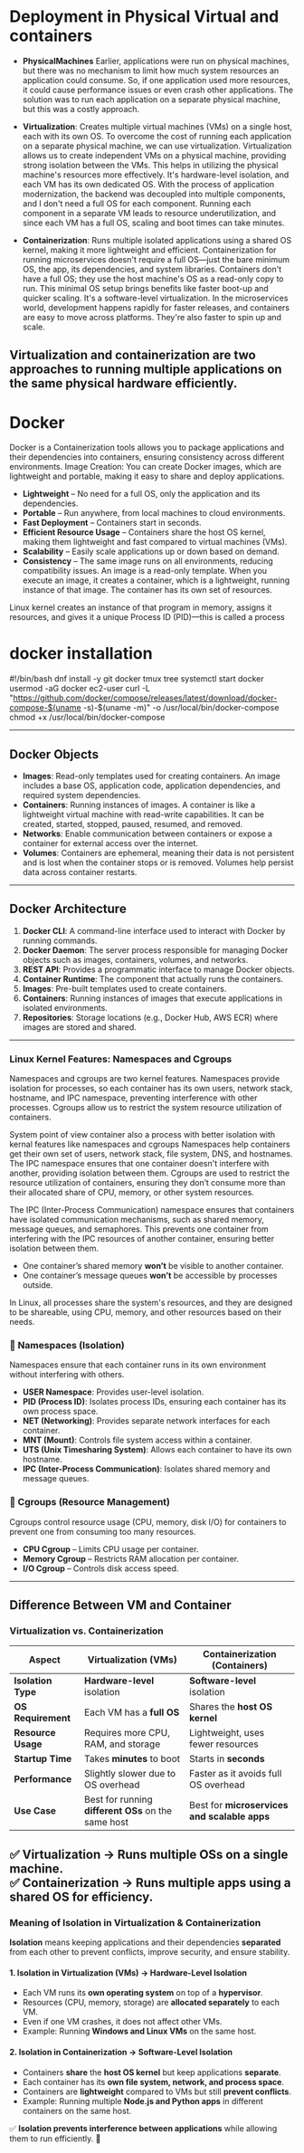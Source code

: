 # Deployment in Physical Virtual and containers

- **PhysicalMachines** Earlier, applications were run on physical machines, but there was no mechanism to limit how much system resources an application could consume. So, if one application used more resources, it could cause performance issues or even crash other applications. The solution was to run each application on a separate physical machine, but this was a costly approach.

- **Virtualization**: Creates multiple virtual machines (VMs) on a single host, each with its own OS.
To overcome the cost of running each application on a separate physical machine, we can use virtualization. Virtualization allows us to create independent VMs on a physical machine, providing strong isolation between the VMs. This helps in utilizing the physical machine's resources more effectively. It's hardware-level isolation, and each VM has its own dedicated OS. With the process of application modernization, the backend was decoupled into multiple components, and I don't need a full OS for each component. Running each component in a separate VM leads to resource underutilization, and since each VM has a full OS, scaling and boot times can take minutes.

- **Containerization**: Runs multiple isolated applications using a shared OS kernel, making it more lightweight and efficient.
Containerization for running microservices doesn't require a full OS—just the bare minimum OS, the app, its dependencies, and system libraries. Containers don't have a full OS; they use the host machine's OS as a read-only copy to run. This minimal OS setup brings benefits like faster boot-up and quicker scaling. It's a software-level virtualization. In the microservices world, development happens rapidly for faster releases, and containers are easy to move across platforms. They're also faster to spin up and scale.

Virtualization and containerization are two approaches to running multiple applications on the same physical hardware efficiently.
---
# Docker
Docker is a Containerization tools allows you to package applications and their dependencies into containers, ensuring consistency across different environments.
Image Creation: You can create Docker images, which are lightweight and portable, making it easy to share and deploy applications.
- **Lightweight** – No need for a full OS, only the application and its dependencies.  
- **Portable** – Run anywhere, from local machines to cloud environments.  
- **Fast Deployment** – Containers start in seconds.  
- **Efficient Resource Usage** – Containers share the host OS kernel, making them lightweight and fast compared to virtual machines (VMs).  
- **Scalability** – Easily scale applications up or down based on demand.  
- **Consistency** – The same image runs on all environments, reducing compatibility issues.
An image is a read-only template. When you execute an image, it creates a container, which is a lightweight, running instance of that image. The container has its own set of resources.

Linux kernel creates an instance of that program in memory, assigns it resources, and gives it a unique Process ID (PID)—this is called a process

# docker installation
#!/bin/bash
dnf install -y git docker tmux tree
systemctl start docker
usermod -aG docker ec2-user
curl -L "https://github.com/docker/compose/releases/latest/download/docker-compose-$(uname -s)-$(uname -m)" -o /usr/local/bin/docker-compose
chmod +x /usr/local/bin/docker-compose

---

## **Docker Objects**  
- **Images**: Read-only templates used for creating containers. An image includes a base OS, application code, application dependencies, and required system dependencies.  
- **Containers**: Running instances of images. A container is like a lightweight virtual machine with read-write capabilities. It can be created, started, stopped, paused, resumed, and removed.  
- **Networks**: Enable communication between containers or expose a container for external access over the internet.  
- **Volumes**: Containers are ephemeral, meaning their data is not persistent and is lost when the container stops or is removed. Volumes help persist data across container restarts.  

---

## **Docker Architecture**  
1. **Docker CLI**: A command-line interface used to interact with Docker by running commands.  
2. **Docker Daemon**: The server process responsible for managing Docker objects such as images, containers, volumes, and networks.  
3. **REST API**: Provides a programmatic interface to manage Docker objects.  
4. **Container Runtime**: The component that actually runs the containers.  
5. **Images**: Pre-built templates used to create containers.  
6. **Containers**: Running instances of images that execute applications in isolated environments.  
7. **Repositories**: Storage locations (e.g., Docker Hub, AWS ECR) where images are stored and shared.  

---
### Linux Kernel Features: Namespaces and Cgroups

Namespaces and cgroups are two kernel features. Namespaces provide isolation for processes, so each container has its own users, network stack, hostname, and IPC namespace, preventing interference with other processes. Cgroups allow us to restrict the system resource utilization of containers.

System point of view container also a process with better isolation with kernal features like namespaces and cgroups
Namespaces help containers get their own set of users, network stack, file system, DNS, and hostnames. The IPC namespace ensures that one container doesn't interfere with another, providing isolation between them. Cgroups are used to restrict the resource utilization of containers, ensuring they don’t consume more than their allocated share of CPU, memory, or other system resources.

The IPC (Inter-Process Communication) namespace ensures that containers have isolated communication mechanisms, such as shared memory, message queues, and semaphores. This prevents one container from interfering with the IPC resources of another container, ensuring better isolation between them.

- One container’s shared memory **won’t** be visible to another container.  
- One container’s message queues **won’t** be accessible by processes outside.  

In Linux, all processes share the system's resources, and they are designed to be shareable, using CPU, memory, and other resources based on their needs.

### **📌 Namespaces** (Isolation)  
Namespaces ensure that each container runs in its own environment without interfering with others.    
- **USER Namespace**: Provides user-level isolation.  
- **PID (Process ID)**: Isolates process IDs, ensuring each container has its own process space.
- **NET (Networking)**: Provides separate network interfaces for each container.
- **MNT (Mount)**: Controls file system access within a container.
- **UTS (Unix Timesharing System)**: Allows each container to have its own hostname.
- **IPC (Inter-Process Communication)**: Isolates shared memory and message queues.

### **📌 Cgroups (Resource Management)**  
Cgroups control resource usage (CPU, memory, disk I/O) for containers to prevent one from consuming too many resources.  
- **CPU Cgroup** – Limits CPU usage per container.  
- **Memory Cgroup** – Restricts RAM allocation per container.  
- **I/O Cgroup** – Controls disk access speed. 
---

## **Difference Between VM and Container**  

### **Virtualization vs. Containerization**  

| **Aspect**          | **Virtualization** (VMs) | **Containerization** (Containers) |  
|--------------------|------------------------|---------------------------------|  
| **Isolation Type** | **Hardware-level** isolation | **Software-level** isolation |  
| **OS Requirement** | Each VM has a **full OS** | Shares the **host OS kernel** |  
| **Resource Usage** | Requires more CPU, RAM, and storage | Lightweight, uses fewer resources |  
| **Startup Time**   | Takes **minutes** to boot | Starts in **seconds** |  
| **Performance**    | Slightly slower due to OS overhead | Faster as it avoids full OS overhead |  
| **Use Case**       | Best for running **different OSs** on the same host | Best for **microservices and scalable apps** |  

✅ **Virtualization** → Runs multiple OSs on a single machine.  
✅ **Containerization** → Runs multiple apps using a shared OS for efficiency.
---

### **Meaning of Isolation in Virtualization & Containerization**  

**Isolation** means keeping applications and their dependencies **separated** from each other to prevent conflicts, improve security, and ensure stability.  

#### **1. Isolation in Virtualization (VMs) → Hardware-Level Isolation**  
- Each VM runs its **own operating system** on top of a **hypervisor**.  
- Resources (CPU, memory, storage) are **allocated separately** to each VM.  
- Even if one VM crashes, it does not affect other VMs.  
- Example: Running **Windows and Linux VMs** on the same host.  

#### **2. Isolation in Containerization → Software-Level Isolation**  
- Containers **share** the **host OS kernel** but keep applications **separate**.  
- Each container has its **own file system, network, and process space**.  
- Containers are **lightweight** compared to VMs but still **prevent conflicts**.  
- Example: Running multiple **Node.js and Python apps** in different containers on the same host.  

✅ **Isolation prevents interference between applications** while allowing them to run efficiently. 🚀
